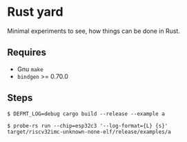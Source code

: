 # Rust yard

Minimal experiments to see, how things can be done in Rust.

## Requires

- Gnu `make`
- `bindgen` >= 0.70.0

## Steps

```
$ DEFMT_LOG=debug cargo build --release --example a
```

```
$ probe-rs run --chip=esp32c3 '--log-format={L} {s}' target/riscv32imc-unknown-none-elf/release/examples/a
```

